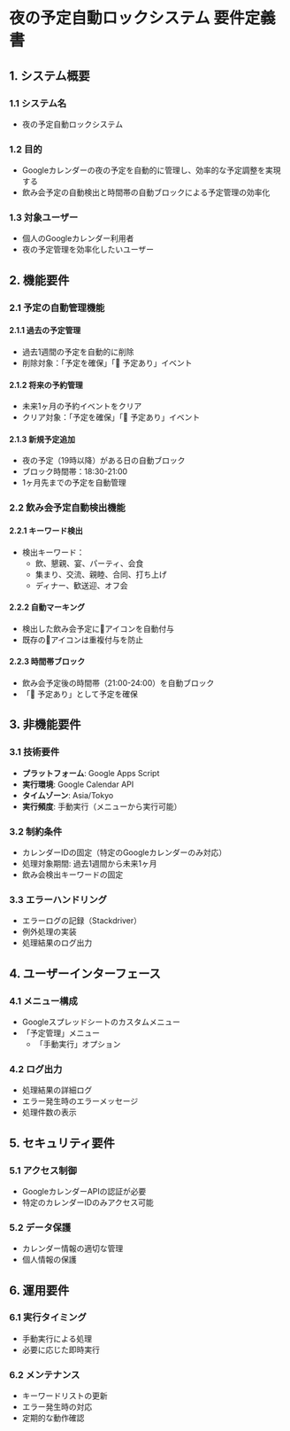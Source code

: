 # 夜の予定自動ロックシステム 要件定義書

## 1. システム概要

### 1.1 システム名
- 夜の予定自動ロックシステム

### 1.2 目的
- Googleカレンダーの夜の予定を自動的に管理し、効率的な予定調整を実現する
- 飲み会予定の自動検出と時間帯の自動ブロックによる予定管理の効率化

### 1.3 対象ユーザー
- 個人のGoogleカレンダー利用者
- 夜の予定管理を効率化したいユーザー

## 2. 機能要件

### 2.1 予定の自動管理機能
#### 2.1.1 過去の予定管理
- 過去1週間の予定を自動的に削除
- 削除対象：「予定を確保」「🍺 予定あり」イベント

#### 2.1.2 将来の予約管理
- 未来1ヶ月の予約イベントをクリア
- クリア対象：「予定を確保」「🍺 予定あり」イベント

#### 2.1.3 新規予定追加
- 夜の予定（19時以降）がある日の自動ブロック
- ブロック時間帯：18:30-21:00
- 1ヶ月先までの予定を自動管理

### 2.2 飲み会予定自動検出機能
#### 2.2.1 キーワード検出
- 検出キーワード：
  - 飲、懇親、宴、パーティ、会食
  - 集まり、交流、親睦、合同、打ち上げ
  - ディナー、歓送迎、オフ会

#### 2.2.2 自動マーキング
- 検出した飲み会予定に🍺アイコンを自動付与
- 既存の🍺アイコンは重複付与を防止

#### 2.2.3 時間帯ブロック
- 飲み会予定後の時間帯（21:00-24:00）を自動ブロック
- 「🍺 予定あり」として予定を確保

## 3. 非機能要件

### 3.1 技術要件
- **プラットフォーム**: Google Apps Script
- **実行環境**: Google Calendar API
- **タイムゾーン**: Asia/Tokyo
- **実行頻度**: 手動実行（メニューから実行可能）

### 3.2 制約条件
- カレンダーIDの固定（特定のGoogleカレンダーのみ対応）
- 処理対象期間: 過去1週間から未来1ヶ月
- 飲み会検出キーワードの固定

### 3.3 エラーハンドリング
- エラーログの記録（Stackdriver）
- 例外処理の実装
- 処理結果のログ出力

## 4. ユーザーインターフェース

### 4.1 メニュー構成
- Googleスプレッドシートのカスタムメニュー
- 「予定管理」メニュー
  - 「手動実行」オプション

### 4.2 ログ出力
- 処理結果の詳細ログ
- エラー発生時のエラーメッセージ
- 処理件数の表示

## 5. セキュリティ要件

### 5.1 アクセス制御
- GoogleカレンダーAPIの認証が必要
- 特定のカレンダーIDのみアクセス可能

### 5.2 データ保護
- カレンダー情報の適切な管理
- 個人情報の保護

## 6. 運用要件

### 6.1 実行タイミング
- 手動実行による処理
- 必要に応じた即時実行

### 6.2 メンテナンス
- キーワードリストの更新
- エラー発生時の対応
- 定期的な動作確認 